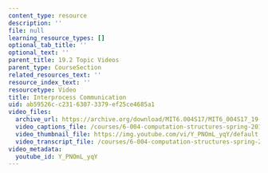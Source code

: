 ```yaml
---
content_type: resource
description: ''
file: null
learning_resource_types: []
optional_tab_title: ''
optional_text: ''
parent_title: 19.2 Topic Videos
parent_type: CourseSection
related_resources_text: ''
resource_index_text: ''
resourcetype: Video
title: Interprocess Communication
uid: ab59526c-c231-6307-3379-ef25ce4685a1
video_files:
  archive_url: https://archive.org/download/MIT6.004S17/MIT6_004S17_19-02-01_300k.mp4
  video_captions_file: /courses/6-004-computation-structures-spring-2017/1a24c81a6c235d35831b9823bfd9ff36_Y_PNOmL_yqY.vtt
  video_thumbnail_file: https://img.youtube.com/vi/Y_PNOmL_yqY/default.jpg
  video_transcript_file: /courses/6-004-computation-structures-spring-2017/f57f50d79ef7f0e5b6bd89030ace873a_Y_PNOmL_yqY.pdf
video_metadata:
  youtube_id: Y_PNOmL_yqY
---
```

